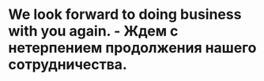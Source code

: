 # We look forward to doing business with you again. - Ждем с нетерпением продолжения нашего сотрудничества.
